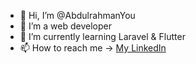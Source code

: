 - 👋 Hi, I’m @AbdulrahmanYou
- 👀 I’m a web developer
- 🌱 I’m currently learning Laravel & Flutter
- 📫 How to reach me -> [My LinkedIn](https://www.linkedin.com/in/abdulrahmanalhomoud/)

<!---
AbdulrahmanYou/AbdulrahmanYou is a ✨ special ✨ repository because its `README.md` (this file) appears on your GitHub profile.
You can click the Preview link to take a look at your changes.
--->
